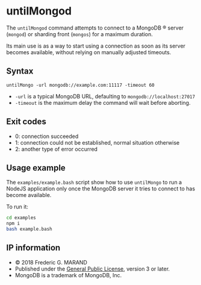 # untilMongod

The `untilMongod` command attempts to connect to a MongoDB &reg; server (`mongod`) or 
sharding front (`mongos`) for a maximum duration.

Its main use is as a way to start using a connection as soon as its server 
becomes available, without relying on manually adjusted timeouts.


## Syntax

    untilMongo -url mongodb://example.com:11117 -timeout 60
    
* `-url` is a typical MongoDB URL, defaulting to `mongodb://localhost:27017`
* `-timeout` is the maximum delay the command will wait before aborting.


## Exit codes

* 0: connection succeeded
* 1: connection could not be established, normal situation otherwise
* 2: another type of error occurred


## Usage example

The `examples/example.bash` script show how to use `untilMongo` to run a NodeJS 
application only once the MongoDB server it tries to connect to has become 
available.

To run it:

```bash
cd examples
npm i
bash example.bash
``` 


## IP information

* &copy; 2018 Frederic G. MARAND
* Published under the [General Public License](LICENSE), version 3 or later.
* MongoDB is a trademark of MongoDB, Inc.